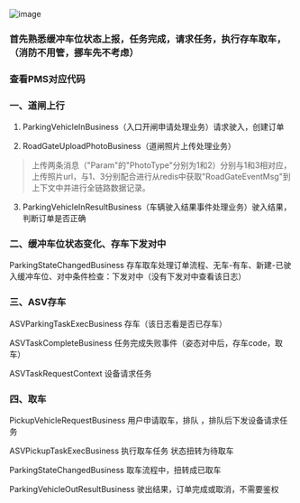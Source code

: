 ![image](https://github.com/user-attachments/assets/3db583d9-0593-4e09-b0c0-7325968a2785)

### 首先熟悉缓冲车位状态上报，任务完成，请求任务，执行存车取车，（消防不用管，挪车先不考虑）
### 查看PMS对应代码

### 一、道闸上行
1. ParkingVehicleInBusiness（入口开闸申请处理业务）请求驶入，创建订单

2. RoadGateUploadPhotoBusiness（道闸照片上传处理业务）

> 上传两条消息（"Param"的"PhotoType"分别为1和2）分别与1和3相对应，上传照片url，与1、3分别配合进行从redis中获取"RoadGateEventMsg"到上下文中并进行全链路数据记录。

3. ParkingVehicleInResultBusiness（车辆驶入结果事件处理业务）驶入结果，判断订单是否正确

### 二、缓冲车位状态变化、存车下发对中
ParkingStateChangedBusiness 存车取车处理订单流程、无车-有车、新建-已驶入缓冲车位、对中条件检查：下发对中（没有下发对中查看该日志）

### 三、ASV存车
ASVParkingTaskExecBusiness 存车（该日志看是否已存车）

ASVTaskCompleteBusiness 任务完成失败事件（姿态对中后，存车code，取车）

ASVTaskRequestContext 设备请求任务

### 四、取车
PickupVehicleRequestBusiness 用户申请取车，排队 ，排队后下发设备请求任务

ASVPickupTaskExecBusiness 执行取车任务  状态扭转为待取车

ParkingStateChangedBusiness 取车流程中，扭转成已取车

ParkingVehicleOutResultBusiness 驶出结果，订单完成或取消，不需要鉴权